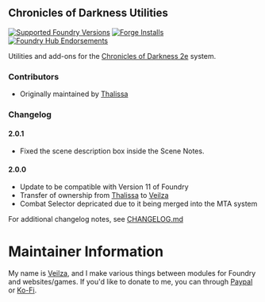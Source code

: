 ## Chronicles of Darkness Utilities
[![Supported Foundry Versions](https://img.shields.io/endpoint?url=https%3A%2F%2Ffoundryshields.com%2Fversion%3Fstyle%3Dplastic%26url%3Dhttps%3A%2F%2Fgithub.com%2Fveilza%2Fcofdutils%2Freleases%2Flatest%2Fdownload%2Fmodule.json)](https://github.com/veilza/cofdutils)
[![Forge Installs](https://img.shields.io/badge/dynamic/json?label=Forge%20Installs&query=package.installs&suffix=%25&url=https%3A%2F%2Fforge-vtt.com%2Fapi%2Fbazaar%2Fpackage%2Fcofdutils&colorB=4aa94a)](https://forge-vtt.com/bazaar#package=cofdutils)
[![Foundry Hub Endorsements](https://img.shields.io/endpoint?logoColor=white&url=https%3A%2F%2Fwww.foundryvtt-hub.com%2Fwp-json%2Fhubapi%2Fv1%2Fpackage%2Fcofdutils%2Fshield%2Fendorsements)](https://www.foundryvtt-hub.com/package/cofdutils/)

Utilities and add-ons for the [Chronicles of Darkness 2e](https://gitlab.com/MarlQ/mta) system.

### Contributors
* Originally maintained by [Thalissa](https://github.com/thalissa)

### Changelog
#### 2.0.1
* Fixed the scene description box inside the Scene Notes.

#### 2.0.0
* Update to be compatible with Version 11 of Foundry
* Transfer of ownership from [Thalissa](https://github.com/thalissa) to [Veilza](https://github.com/veilza)
* Combat Selector depricated due to it being merged into the MTA system

For additional changelog notes, see [CHANGELOG.md](https://github.com/veilza/cofdutils/blob/main/CHANGELOG.md)

# Maintainer Information
My name is [Veilza](https://twitter.com/VeilzaKinsemi), and I make various things between modules for Foundry and websites/games.
If you'd like to donate to me, you can through [Paypal](https://www.paypal.com/donate/?hosted_button_id=T5ZD4T9PSZZVA) or [Ko-Fi](https://ko-fi.com/veilzakinsemi).
